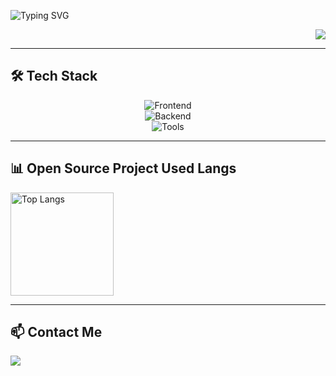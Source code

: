 
</h1>

<p align="left">
  <img src="https://readme-typing-svg.demolab.com?font=Fira+Code&size=24&pause=1000&color=00C853&width=435&lines=Full-Stack+Developer;Open-Source+Enthusiast;Always+Be+Coding" alt="Typing SVG" />
</p>

<p align="right">
  <a href="https://github.com/RongBeiJun"><img src="https://komarev.com/ghpvc/?username=RongBeiJun&abbreviated=true&color=yellow" ></a>
</p>

---

## 🛠️ Tech Stack
<p align="center">
  <img src="https://skillicons.dev/icons?i=html,css,js,vue" alt="Frontend" />
  <br />
  <img src="https://skillicons.dev/icons?i=c,cpp,python,java,kotlin,nodejs" alt="Backend" />
  <br />
  <img src="https://skillicons.dev/icons?i=git,docker,linux,md,vscode,androidstudio,nginx,idea,pycharm,mysql" alt="Tools" />
</p>

---

## 📊 Open Source Project Used Langs
<p align="left">
  <img src="https://github-readme-stats.vercel.app/api/top-langs/?username=RongBeiJun&layout=compact&theme=radical" height="165" alt="Top Langs" />
</p>

---

## 📫 Contact Me
<p align="left">
  <a href="mailto:hmsrgyqh@gmail.com"><img src="https://img.shields.io/badge/-Gmail-EA4335?style=flat&logo=gmail&logoColor=white" /></a>
</p>
